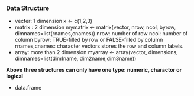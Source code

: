 <h3>Data Structure</h3>

* vecter: 1 dimension
x <- c(1,2,3)
* matrix : 2 dimension
mymatrix <- matrix(vector, nrow, ncol, byrow, dimnames=list(rnames,cnames))
nrow: number of row
ncol: number of column
byrow: TRUE-filled by row or FALSE-filled by column
rnames,cnames: character vectors stores the row and column labels.
* array: more than 2 dimension
myarray <- array(vector, dimensions, dimnames=list(dim1name, dim2name,dim3name))

**Above three structures can only have one type: numeric, charactor or logical**
* data.frame 




 
